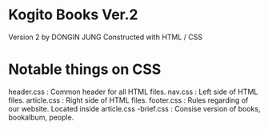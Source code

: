 # Kogito Books Ver.2
Version 2 by DONGIN JUNG
Constructed with HTML / CSS

# Notable things on CSS
header.css : Common header for all HTML files.
nav.css : Left side of HTML files.
article.css : Right side of HTML files.
footer.css : Rules regarding of our website. Located inside article.css
-brief.css : Consise version of books, bookalbum, people.

